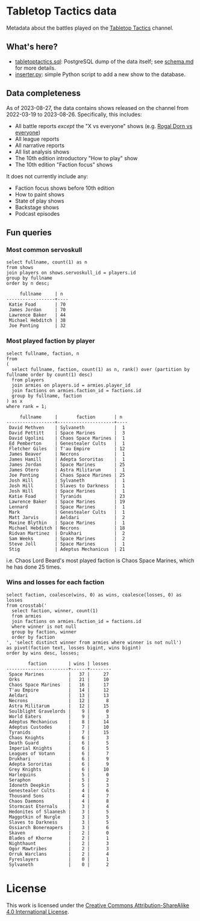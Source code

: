 # Tabletop Tactics data

Metadata about the battles played on the [Tabletop Tactics](https://tabletoptactics.tv/) channel.

## What's here?

* [tabletoptactics.sql](tabletoptactics.sql): PostgreSQL dump of the data itself; see [schema.md](schema.md) for more details.
* [inserter.py](inserter.py): simple Python script to add a new show to the database.

## Data completeness

As of 2023-08-27, the data contains shows released on the channel from 2022-03-19 to 2023-08-26. Specifically, this includes:

* All battle reports _except_ the "X vs everyone" shows (e.g. [Rogal Dorn vs everyone](https://tabletoptactics.tv/2023/02/22/the-rogal-dorn-vs-everyone-warhammer-40000-battle-report/))
* All league reports
* All narrative reports
* All list analysis shows
* The 10th edition introductory "How to play" show
* The 10th edition "Faction focus" shows

It does not currently include any:

* Faction focus shows before 10th edition
* How to paint shows
* State of play shows
* Backstage shows
* Podcast episodes

## Fun queries

### Most common servoskull

```
select fullname, count(1) as n
from shows
join players on shows.servoskull_id = players.id
group by fullname
order by n desc;
```

```
     fullname     | n
------------------+----
 Katie Foad       | 70
 James Jordan     | 70
 Lawrence Baker   | 44
 Michael Hebditch | 38
 Joe Ponting      | 32
```

### Most played faction by player

```
select fullname, faction, n
from
(
  select fullname, faction, count(1) as n, rank() over (partition by fullname order by count(1) desc)
  from players
  join armies on players.id = armies.player_id
  join factions on armies.faction_id = factions.id
  group by fullname, faction
) as x
where rank = 1;
``` 

```
     fullname     |       faction       | n
------------------+---------------------+----
 David Methven    | Sylvaneth           |  1
 David Pettitt    | Space Marines       |  3
 David Ugolini    | Chaos Space Marines |  1
 Ed Pemberton     | Genestealer Cults   |  1
 Fletcher Giles   | T'au Empire         | 12
 James Beaver     | Necrons             |  1
 James Hamill     | Adepta Sororitas    |  1
 James Jordan     | Space Marines       | 25
 James Otero      | Astra Militarum     |  1
 Joe Ponting      | Chaos Space Marines | 25
 Josh Hill        | Sylvaneth           |  1
 Josh Hill        | Slaves to Darkness  |  1
 Josh Hill        | Space Marines       |  1
 Katie Foad       | Tyranids            | 23
 Lawrence Baker   | Space Marines       | 19
 Lennard          | Space Marines       |  1
 Mark             | Genestealer Cults   |  1
 Matt Jarvis      | Aeldari             |  2
 Maxine Blythin   | Space Marines       |  1
 Michael Hebditch | Necrons             | 18
 Ridvan Martinez  | Drukhari            |  2
 Sam Weeks        | Space Marines       |  2
 Steve Joll       | Space Marines       |  1
 Stig             | Adeptus Mechanicus  | 21
```

i.e. Chaos Lord Beard's most played faction is Chaos Space Marines, which he has done 25 times.

### Wins and losses for each faction

```
select faction, coalesce(wins, 0) as wins, coalesce(losses, 0) as losses
from crosstab('
  select faction, winner, count(1)
  from armies
  join factions on armies.faction_id = factions.id
  where winner is not null
  group by faction, winner
  order by faction
', 'select distinct winner from armies where winner is not null')
as pivot(faction text, losses bigint, wins bigint)
order by wins desc, losses;
```

```
        faction        | wins | losses
-----------------------+------+--------
 Space Marines         |   37 |     27
 Orks                  |   21 |     10
 Chaos Space Marines   |   16 |     17
 T'au Empire           |   14 |     12
 Aeldari               |   13 |     13
 Necrons               |   12 |      8
 Astra Militarum       |   12 |     15
 Soulblight Gravelords |    9 |      0
 World Eaters          |    9 |      3
 Adeptus Mechanicus    |    8 |     14
 Adeptus Custodes      |    7 |     10
 Tyranids              |    7 |     15
 Chaos Knights         |    6 |      3
 Death Guard           |    6 |      5
 Imperial Knights      |    6 |      5
 Leagues of Votann     |    6 |      7
 Drukhari              |    6 |      9
 Adepta Sororitas      |    6 |      9
 Grey Knights          |    6 |     10
 Harlequins            |    5 |      0
 Seraphon              |    5 |      2
 Idoneth Deepkin       |    5 |      3
 Genestealer Cults     |    4 |      6
 Thousand Sons         |    4 |      7
 Chaos Daemons         |    4 |      8
 Stormcast Eternals    |    3 |      4
 Hedonites of Slaanesh |    3 |      5
 Maggotkin of Nurgle   |    3 |      5
 Slaves to Darkness    |    3 |      5
 Ossiarch Bonereapers  |    3 |      6
 Skaven                |    2 |      0
 Blades of Khorne      |    2 |      1
 Nighthaunt            |    2 |      3
 Ogor Mawtribes        |    2 |      3
 Orruk Warclans        |    2 |      4
 Fyreslayers           |    0 |      1
 Sylvaneth             |    0 |      2
```

# License

This work is licensed under the [Creative Commons Attribution-ShareAlike 4.0 International License](http://creativecommons.org/licenses/by-sa/4.0/).
